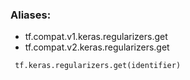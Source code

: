 ### Aliases:
- tf.compat.v1.keras.regularizers.get
- tf.compat.v2.keras.regularizers.get

```
 tf.keras.regularizers.get(identifier)
```
